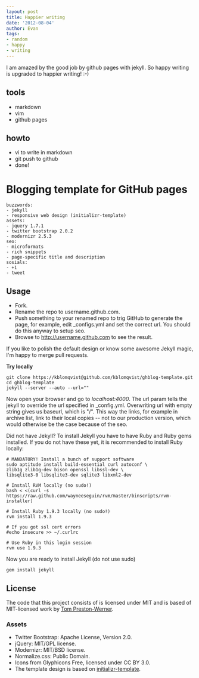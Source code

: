 ```yaml
---
layout: post
title: Happier writing
date: '2012-08-04'
author: Evan
tags:
- random
- happy
- writing
---
```


I am amazed by the good job by github pages with jekyll.
So happy writing is upgraded to happier writing! :-)

## tools
- markdown
- vim
- github pages

## howto
- vi to write in markdown
- git push to github
- done!

Blogging template for GitHub pages
==================================

	buzzwords:
	- jekyll
	- responsive web design (initializr-template)
	assets:
	- jquery 1.7.1
	- twitter bootstrap 2.0.2
	- modernizr 2.5.3
	seo:
	- microformats
	- rich snippets
	- page-specific title and description
	sosials:
	- +1
	- tweet

Usage
-----

- Fork.
- Rename the repo to username.github.com.
- Push something to your renamed repo to trig GitHub to generate the page, for example, edit _configs.yml and set the correct url. You should do this anyway to setup seo.
- Browse to http://username.github.com to see the result.

If you like to polish the default design or know some awesome Jekyll magic, I'm happy to merge pull requests.

__Try locally__

	git clone https://kblomqvist@github.com/kblomqvist/ghblog-template.git
	cd ghblog-template
	jekyll --server --auto --url=""

Now open your browser and go to _localhost:4000_. The url param tells the jekyll to override the url specified in _config.yml. Overwriting url with empty string gives us baseurl, which is "/". This way the links, for example in archive list, link to their local copies -- not to our production version, which would otherwise be the case because of the seo.

Did not have Jekyll? To install Jekyll you have to have Ruby and Ruby gems installed. If you do not have these yet, it is recommended to install Ruby locally:

	# MANDATORY! Install a bunch of support software
	sudo aptitude install build-essential curl autoconf \
	zlib1g zlib1g-dev bison openssl libssl-dev \
	libsqlite3-0 libsqlite3-dev sqlite3 libxml2-dev

	# Install RVM locally (no sudo!)
	bash < <(curl -s https://raw.github.com/wayneeseguin/rvm/master/binscripts/rvm-installer)

	# Install Ruby 1.9.3 locally (no sudo!)
	rvm install 1.9.3

	# If you got ssl cert errors
	#echo insecure >> ~/.curlrc

	# Use Ruby in this login session
	rvm use 1.9.3

Now you are ready to install Jekyll (do not use sudo)

	gem install jekyll 

## License

The code that this project consists of is licensed under MIT and is based of MIT-licensed work by [Tom Preston-Werner](http://github.com/mojombo/jekyll).

### Assets

- Twitter Bootstrap: Apache License, Version 2.0.
- jQuery: MIT/GPL license.
- Modernizr: MIT/BSD license.
- Normalize.css: Public Domain.
- Icons from Glyphicons Free, licensed under CC BY 3.0.
- The template design is based on [initializr-template](https://github.com/verekia/initializr-template).

